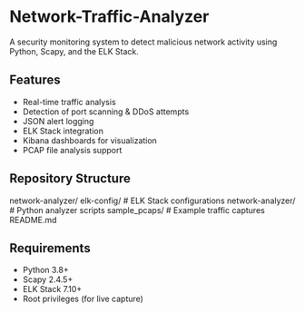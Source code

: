 # Network-Traffic-Analyzer
A security monitoring system to detect malicious network activity using Python, Scapy, and the ELK Stack.

## Features

- Real-time traffic analysis
- Detection of port scanning & DDoS attempts
- JSON alert logging
- ELK Stack integration
- Kibana dashboards for visualization
- PCAP file analysis support

## Repository Structure
network-analyzer/
elk-config/ # ELK Stack configurations
network-analyzer/ # Python analyzer scripts
sample_pcaps/ # Example traffic captures
README.md

## Requirements

- Python 3.8+
- Scapy 2.4.5+
- ELK Stack 7.10+
- Root privileges (for live capture)

